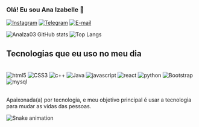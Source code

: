 ### Olá! Eu sou Ana Izabelle 👋

[![Instagram](https://img.shields.io/badge/Instagram-E4405F?style=for-the-badge&logo=instagram&logoColor=white)](https://www.instagram.com/ana_izabelle976?igsh=MWZ0eWVyMXNxdGV5NA==)
[![Telegram](https://img.shields.io/badge/Telegram-2CA5E0?style=for-the-badge&logo=telegram&logoColor=white)](https://t.me/+5581982868563)
[![E-mail](https://img.shields.io/badge/Gmail-D14836?style=for-the-badge&logo=gmail&logoColor=white)](mailto:ana136gg@gmail.com)

![AnaIza03 GitHub stats](https://github-readme-stats.vercel.app/api?username=AnaIza03&show_icons=true&theme=radical)
![Top Langs](https://github-readme-stats.vercel.app/api/top-langs/?username=AnaIza03&&show_icons=true&theme=radical)
## Tecnologias que eu uso no meu dia

<div style="display: inline_block"><br/>
<img align="center" alt="html5" src="https://img.shields.io/badge/HTML5-E34F26?style=for-the-badge&logo=html5&logoColor=white"/>
<img  align="center"  alt="CSS3" src="https://img.shields.io/badge/CSS3-1572B6?style=for-the-badge&logo=css3&logoColor=white"/>
<img  align="center"  alt="c++" src="https://img.shields.io/badge/C%2B%2B-00599C?style=for-the-badge&logo=c%2B%2B&logoColor=white"/>
<img  align="center" alt="Java" src="https://img.shields.io/badge/Java-ED8B00?style=for-the-badge&logo=openjdk&logoColor=white"/>
<img  align="center" alt="javascript" src="https://img.shields.io/badge/JavaScript-F7DF1E?style=for-the-badge&logo=javascript&logoColor=black"/>
<img  align="center" alt="react" src="https://img.shields.io/badge/React-20232A?style=for-the-badge&logo=react&logoColor=61DAFB"/>
<img  align="center" alt="python" src="https://img.shields.io/badge/Python-14354C?style=for-the-badge&logo=python&logoColor=white"/>
<img  align="center" alt="Bootstrap" src="https://img.shields.io/badge/Bootstrap-563D7C?style=for-the-badge&logo=bootstrap&logoColor=white"/>
<img  align="center" alt="mysql" src="https://img.shields.io/badge/MySQL-00000F?style=for-the-badge&logo=mysql&logoColor=white"/>
</div><br/>

Apaixonada(a) por tecnologia, e meu objetivo principal é usar a tecnologia para mudar as vidas das pessoas.

![Snake animation](https://github.com/AnaIza03/AnaIza03/blog/output/github-contribution-grid-snake.svg)
